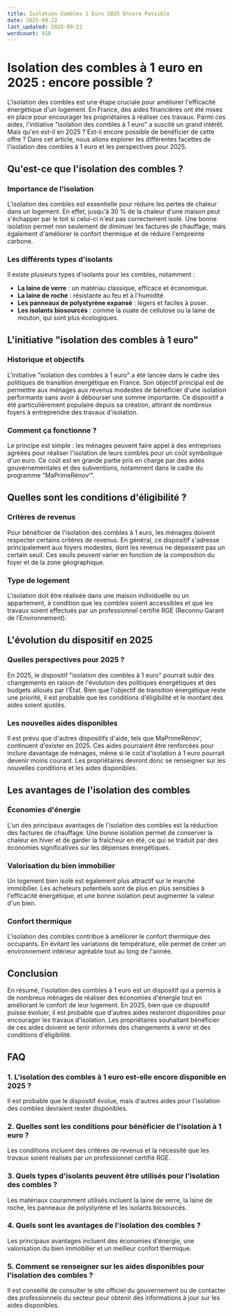 ```yaml
---
title: Isolation Combles 1 Euro 2025 Encore Possible
date: 2025-09-22
last_updated: 2025-09-22
wordcount: 918
---
```


# Isolation des combles à 1 euro en 2025 : encore possible ?

L'isolation des combles est une étape cruciale pour améliorer l'efficacité énergétique d'un logement. En France, des aides financières ont été mises en place pour encourager les propriétaires à réaliser ces travaux. Parmi ces aides, l'initiative "isolation des combles à 1 euro" a suscité un grand intérêt. Mais qu'en est-il en 2025 ? Est-il encore possible de bénéficier de cette offre ? Dans cet article, nous allons explorer les différentes facettes de l'isolation des combles à 1 euro et les perspectives pour 2025.

## Qu'est-ce que l'isolation des combles ?

### Importance de l'isolation

L'isolation des combles est essentielle pour réduire les pertes de chaleur dans un logement. En effet, jusqu'à 30 % de la chaleur d'une maison peut s'échapper par le toit si celui-ci n'est pas correctement isolé. Une bonne isolation permet non seulement de diminuer les factures de chauffage, mais également d'améliorer le confort thermique et de réduire l'empreinte carbone.

### Les différents types d'isolants

Il existe plusieurs types d'isolants pour les combles, notamment :

- **La laine de verre** : un matériau classique, efficace et économique.
- **La laine de roche** : résistante au feu et à l'humidité.
- **Les panneaux de polystyrène expansé** : légers et faciles à poser.
- **Les isolants biosourcés** : comme la ouate de cellulose ou la laine de mouton, qui sont plus écologiques.

## L'initiative "isolation des combles à 1 euro"

### Historique et objectifs

L'initiative "isolation des combles à 1 euro" a été lancée dans le cadre des politiques de transition énergétique en France. Son objectif principal est de permettre aux ménages aux revenus modestes de bénéficier d'une isolation performante sans avoir à débourser une somme importante. Ce dispositif a été particulièrement populaire depuis sa création, attirant de nombreux foyers à entreprendre des travaux d'isolation.

### Comment ça fonctionne ?

Le principe est simple : les ménages peuvent faire appel à des entreprises agréées pour réaliser l'isolation de leurs combles pour un coût symbolique d'un euro. Ce coût est en grande partie pris en charge par des aides gouvernementales et des subventions, notamment dans le cadre du programme "MaPrimeRénov’".

## Quelles sont les conditions d'éligibilité ?

### Critères de revenus

Pour bénéficier de l'isolation des combles à 1 euro, les ménages doivent respecter certains critères de revenus. En général, ce dispositif s'adresse principalement aux foyers modestes, dont les revenus ne dépassent pas un certain seuil. Ces seuils peuvent varier en fonction de la composition du foyer et de la zone géographique.

### Type de logement

L'isolation doit être réalisée dans une maison individuelle ou un appartement, à condition que les combles soient accessibles et que les travaux soient effectués par un professionnel certifié RGE (Reconnu Garant de l’Environnement).

## L'évolution du dispositif en 2025

### Quelles perspectives pour 2025 ?

En 2025, le dispositif "isolation des combles à 1 euro" pourrait subir des changements en raison de l'évolution des politiques énergétiques et des budgets alloués par l'État. Bien que l'objectif de transition énergétique reste une priorité, il est probable que les conditions d'éligibilité et le montant des aides soient ajustés.

### Les nouvelles aides disponibles

Il est prévu que d'autres dispositifs d'aide, tels que MaPrimeRénov’, continuent d'exister en 2025. Ces aides pourraient être renforcées pour inclure davantage de ménages, même si le coût d'isolation à 1 euro pourrait devenir moins courant. Les propriétaires devront donc se renseigner sur les nouvelles conditions et les aides disponibles.

## Les avantages de l'isolation des combles

### Économies d'énergie

L'un des principaux avantages de l'isolation des combles est la réduction des factures de chauffage. Une bonne isolation permet de conserver la chaleur en hiver et de garder la fraîcheur en été, ce qui se traduit par des économies significatives sur les dépenses énergétiques.

### Valorisation du bien immobilier

Un logement bien isolé est également plus attractif sur le marché immobilier. Les acheteurs potentiels sont de plus en plus sensibles à l'efficacité énergétique, et une bonne isolation peut augmenter la valeur d'un bien.

### Confort thermique

L'isolation des combles contribue à améliorer le confort thermique des occupants. En évitant les variations de température, elle permet de créer un environnement intérieur agréable tout au long de l'année.

## Conclusion

En résumé, l'isolation des combles à 1 euro est un dispositif qui a permis à de nombreux ménages de réaliser des économies d'énergie tout en améliorant le confort de leur logement. En 2025, bien que ce dispositif puisse évoluer, il est probable que d'autres aides resteront disponibles pour encourager les travaux d'isolation. Les propriétaires souhaitant bénéficier de ces aides doivent se tenir informés des changements à venir et des conditions d'éligibilité.

## FAQ

### 1. L'isolation des combles à 1 euro est-elle encore disponible en 2025 ?

Il est probable que le dispositif évolue, mais d'autres aides pour l'isolation des combles devraient rester disponibles.

### 2. Quelles sont les conditions pour bénéficier de l'isolation à 1 euro ?

Les conditions incluent des critères de revenus et la nécessité que les travaux soient réalisés par un professionnel certifié RGE.

### 3. Quels types d'isolants peuvent être utilisés pour l'isolation des combles ?

Les matériaux couramment utilisés incluent la laine de verre, la laine de roche, les panneaux de polystyrène et les isolants biosourcés.

### 4. Quels sont les avantages de l'isolation des combles ?

Les principaux avantages incluent des économies d'énergie, une valorisation du bien immobilier et un meilleur confort thermique.

### 5. Comment se renseigner sur les aides disponibles pour l'isolation des combles ?

Il est conseillé de consulter le site officiel du gouvernement ou de contacter des professionnels du secteur pour obtenir des informations à jour sur les aides disponibles.